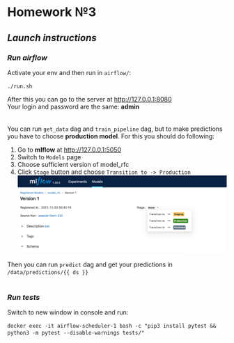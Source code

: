 **Homework №3**
==============================

## *Launch instructions*

### ***Run airflow***

Activate your env and then run in `airflow/`:
~~~
./run.sh
~~~
After this you can go to the server at http://127.0.0.1:8080 <br />
Your login and password are the same: **admin** <br /> <br />
 <br />
You can run `get_data` dag and `train_pipeline` dag, but to make predictions
you have to choose __production model__.
For this you should do following:
1. Go to __mlflow__ at http://127.0.0.1:5050 
2. Switch to `Models` page
3. Choose sufficient version of model_rfc
4. Click `Stage` button and choose `Transition to -> Production`
    ![img_1.png](img_1.png)

Then you can run `predict` dag and get your predictions in <br />
`/data/predictions/{{ ds }}` <br />
<br />
### ***Run tests***

Switch to new window in console and run:
~~~
docker exec -it airflow-scheduler-1 bash -c "pip3 install pytest && python3 -m pytest --disable-warnings tests/"
~~~